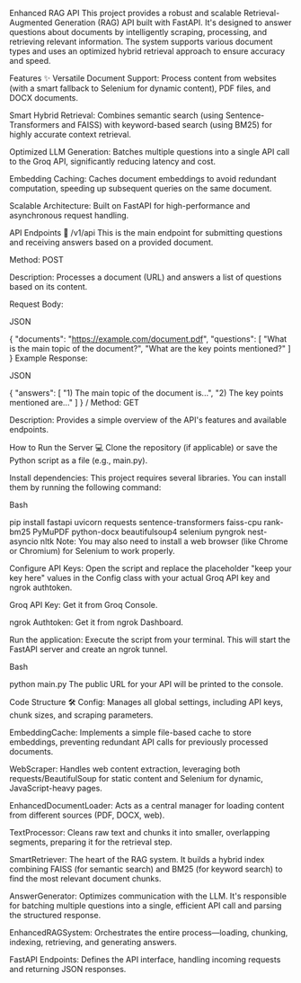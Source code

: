 Enhanced RAG API
This project provides a robust and scalable Retrieval-Augmented Generation (RAG) API built with FastAPI. It's designed to answer questions about documents by intelligently scraping, processing, and retrieving relevant information. The system supports various document types and uses an optimized hybrid retrieval approach to ensure accuracy and speed.

Features ✨
Versatile Document Support: Process content from websites (with a smart fallback to Selenium for dynamic content), PDF files, and DOCX documents.

Smart Hybrid Retrieval: Combines semantic search (using Sentence-Transformers and FAISS) with keyword-based search (using BM25) for highly accurate context retrieval.

Optimized LLM Generation: Batches multiple questions into a single API call to the Groq API, significantly reducing latency and cost.

Embedding Caching: Caches document embeddings to avoid redundant computation, speeding up subsequent queries on the same document.

Scalable Architecture: Built on FastAPI for high-performance and asynchronous request handling.

API Endpoints 🚀
/v1/api
This is the main endpoint for submitting questions and receiving answers based on a provided document.

Method: POST

Description: Processes a document (URL) and answers a list of questions based on its content.

Request Body:

JSON

{
  "documents": "https://example.com/document.pdf",
  "questions": [
    "What is the main topic of the document?",
    "What are the key points mentioned?"
  ]
}
Example Response:

JSON

{
  "answers": [
    "1) The main topic of the document is...",
    "2) The key points mentioned are..."
  ]
}
/
Method: GET

Description: Provides a simple overview of the API's features and available endpoints.

How to Run the Server 💻
Clone the repository (if applicable) or save the Python script as a file (e.g., main.py).

Install dependencies:
This project requires several libraries. You can install them by running the following command:

Bash

pip install fastapi uvicorn requests sentence-transformers faiss-cpu rank-bm25 PyMuPDF python-docx beautifulsoup4 selenium pyngrok nest-asyncio nltk
Note: You may also need to install a web browser (like Chrome or Chromium) for Selenium to work properly.

Configure API Keys:
Open the script and replace the placeholder "keep your key here" values in the Config class with your actual Groq API key and ngrok authtoken.

Groq API Key: Get it from Groq Console.

ngrok Authtoken: Get it from ngrok Dashboard.

Run the application:
Execute the script from your terminal. This will start the FastAPI server and create an ngrok tunnel.

Bash

python main.py
The public URL for your API will be printed to the console.

Code Structure 🛠️
Config: Manages all global settings, including API keys, chunk sizes, and scraping parameters.

EmbeddingCache: Implements a simple file-based cache to store embeddings, preventing redundant API calls for previously processed documents.

WebScraper: Handles web content extraction, leveraging both requests/BeautifulSoup for static content and Selenium for dynamic, JavaScript-heavy pages.

EnhancedDocumentLoader: Acts as a central manager for loading content from different sources (PDF, DOCX, web).

TextProcessor: Cleans raw text and chunks it into smaller, overlapping segments, preparing it for the retrieval step.

SmartRetriever: The heart of the RAG system. It builds a hybrid index combining FAISS (for semantic search) and BM25 (for keyword search) to find the most relevant document chunks.

AnswerGenerator: Optimizes communication with the LLM. It's responsible for batching multiple questions into a single, efficient API call and parsing the structured response.

EnhancedRAGSystem: Orchestrates the entire process—loading, chunking, indexing, retrieving, and generating answers.

FastAPI Endpoints: Defines the API interface, handling incoming requests and returning JSON responses.
